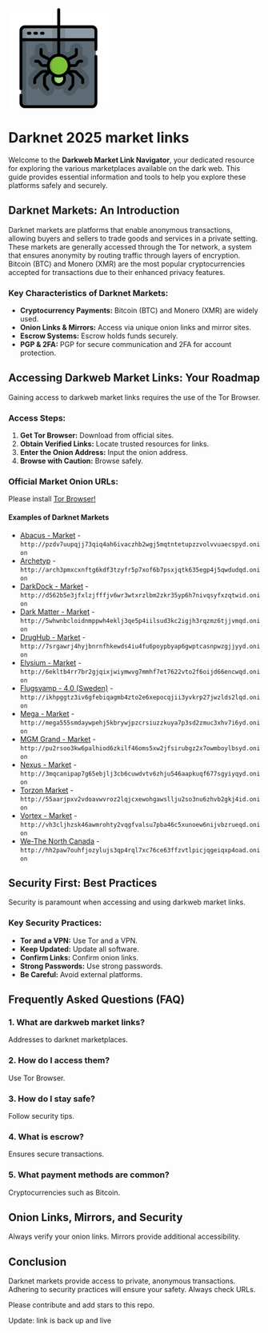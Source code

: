 <img src="/skins/overview.webp" width="200">

# Darknet 2025 market links

Welcome to the **Darkweb Market Link Navigator**, your dedicated resource for exploring the various marketplaces available on the dark web. This guide provides essential information and tools to help you explore these platforms safely and securely.

## Darknet Markets: An Introduction

Darknet markets are platforms that enable anonymous transactions, allowing buyers and sellers to trade goods and services in a private setting. These markets are generally accessed through the Tor network, a system that ensures anonymity by routing traffic through layers of encryption. Bitcoin (BTC) and Monero (XMR) are the most popular cryptocurrencies accepted for transactions due to their enhanced privacy features.

### Key Characteristics of Darknet Markets:
*   **Cryptocurrency Payments:** Bitcoin (BTC) and Monero (XMR) are widely used.
*   **Onion Links & Mirrors:** Access via unique onion links and mirror sites.
*   **Escrow Systems:** Escrow holds funds securely.
*   **PGP & 2FA:** PGP for secure communication and 2FA for account protection.

## Accessing Darkweb Market Links: Your Roadmap

Gaining access to darkweb market links requires the use of the Tor Browser.

### Access Steps:
1.  **Get Tor Browser:** Download from official sites.
2.  **Obtain Verified Links:** Locate trusted resources for links.
3.  **Enter the Onion Address:** Input the onion address.
4.  **Browse with Caution:** Browse safely.

### Official Market Onion URLs:

Please install [Tor Browser!](https://www.torproject.org/download/)

#### Examples of Darknet Markets

*   [Abacus - Market](http://pzdv7uupqjj73qiq4ah6ivaczhb2wgj5mqtntetupzzvolvvuaecspyd.onion) - `http://pzdv7uupqjj73qiq4ah6ivaczhb2wgj5mqtntetupzzvolvvuaecspyd.onion`
*   [Archetyp](@archetyp) - `http://arch3pmxcxnftg6kdf3tzyfr5p7xof6b7psxjqtk635egp4j5qwdudqd.onion`
*   [DarkDock - Market](http://d562b5e3jfxlzjfffjv6wr3wtxrzlbm2zkr35yp6h7nivqsyfxzqtwid.onion) - `http://d562b5e3jfxlzjfffjv6wr3wtxrzlbm2zkr35yp6h7nivqsyfxzqtwid.onion`
*   [Dark Matter - Market](http://5whwnbcloidnmppwh4eklj3qe5p4iilsud3kc2igjh3rqzmz6tjjvmqd.onion) - `http://5whwnbcloidnmppwh4eklj3qe5p4iilsud3kc2igjh3rqzmz6tjjvmqd.onion`
*   [DrugHub - Market](http://7srgawrj4hyjbnrnfhkewds4iu4fu6poypbyap6gwptcasnpwzgjjyyd.onion) - `http://7srgawrj4hyjbnrnfhkewds4iu4fu6poypbyap6gwptcasnpwzgjjyyd.onion`
*   [Elysium - Market](http://6ekltb4rr7br2gjqixjwiymwvg7mmhf7et7622vto2f6oijd66encwqd.onion) - `http://6ekltb4rr7br2gjqixjwiymwvg7mmhf7et7622vto2f6oijd66encwqd.onion`
*   [Flugsvamp - 4.0 (Sweden)](http://ikhpggtz3iv6gfebiqagmb4zto2e6xepocqjii3yvkrp27jwzlds2lqd.onion) - `http://ikhpggtz3iv6gfebiqagmb4zto2e6xepocqjii3yvkrp27jwzlds2lqd.onion`
*   [Mega - Market](http://mega555smdaywpehj5kbrywjpzcrsiuzzkuya7p3sd2zmuc3xhv7i6yd.onion) - `http://mega555smdaywpehj5kbrywjpzcrsiuzzkuya7p3sd2zmuc3xhv7i6yd.onion`
*   [MGM Grand - Market](http://pu2rsoo3kw6palhiod6zkilf46oms5xw2jfsirubgz2x7owmboylbsyd.onion) - `http://pu2rsoo3kw6palhiod6zkilf46oms5xw2jfsirubgz2x7owmboylbsyd.onion`
*   [Nexus - Market](http://3mqcanipap7g65ebjlj3cb6cuwdvtv6zhju546aapkuqf677sgyiyqyd.onion) - `http://3mqcanipap7g65ebjlj3cb6cuwdvtv6zhju546aapkuqf677sgyiyqyd.onion`
*   [Torzon Market](http://55aarjpxv2vdoavwvroz2lqjcxewohgawsllju2so3nu6zhvb2gkj4id.onion) - `http://55aarjpxv2vdoavwvroz2lqjcxewohgawsllju2so3nu6zhvb2gkj4id.onion`
*   [Vortex - Market](http://vh3cljhzsk46awmrohty2vqgfvalsu7pba46c5xunoew6nijvbzrueqd.onion) - `http://vh3cljhzsk46awmrohty2vqgfvalsu7pba46c5xunoew6nijvbzrueqd.onion`
*   [We-The North Canada](http://hh2paw7ouhfjozylujs3qp4rql7xc76ce63ffzvtlpicjqgeiqxp4oad.onion) - `http://hh2paw7ouhfjozylujs3qp4rql7xc76ce63ffzvtlpicjqgeiqxp4oad.onion`

## Security First: Best Practices

Security is paramount when accessing and using darkweb market links.

### Key Security Practices:
*   **Tor and a VPN:** Use Tor and a VPN.
*   **Keep Updated:** Update all software.
*   **Confirm Links:** Confirm onion links.
*   **Strong Passwords:** Use strong passwords.
*   **Be Careful:** Avoid external platforms.

## Frequently Asked Questions (FAQ)

### 1. What are darkweb market links?
Addresses to darknet marketplaces.

### 2. How do I access them?
Use Tor Browser.

### 3. How do I stay safe?
Follow security tips.

### 4. What is escrow?
Ensures secure transactions.

### 5. What payment methods are common?
Cryptocurrencies such as Bitcoin.

## Onion Links, Mirrors, and Security

Always verify your onion links. Mirrors provide additional accessibility.

## Conclusion

Darknet markets provide access to private, anonymous transactions. Adhering to security practices will ensure your safety. Always check URLs.

Please contribute and add stars to this repo.

Update: link is back up and live